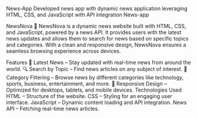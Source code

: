 News-App
Developed news app  with dynamic news application leveraging HTML, CSS, and JavaScript with API integration
News-app

NewsNova 📰 NewsNova is a dynamic news website built with HTML, CSS, and JavaScript, powered by a news API. It provides users with the latest news updates and allows them to search for news based on specific topics and categories. With a clean and responsive design, NewsNova ensures a seamless browsing experience across devices.

Features 📰 Latest News – Stay updated with real-time news from around the world. 🔍 Search by Topic – Find news articles on any subject of interest. 📂 Category Filtering – Browse news by different categories like technology, sports, business, entertainment, and more. 📱 Responsive Design – Optimized for desktops, tablets, and mobile devices. Technologies Used HTML – Structure of the website. CSS – Styling for an engaging user interface. JavaScript – Dynamic content loading and API integration. News API – Fetching real-time news articles.
